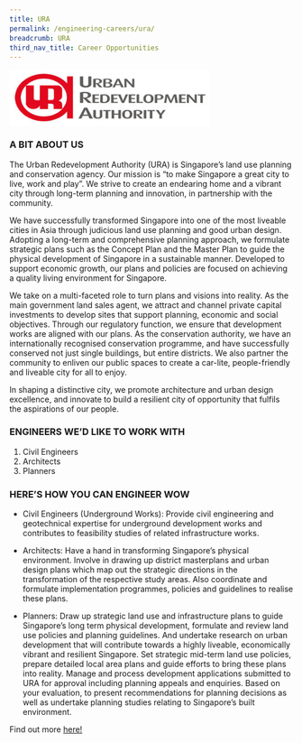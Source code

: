```yaml
---
title: URA
permalink: /engineering-careers/ura/
breadcrumb: URA
third_nav_title: Career Opportunities
---
```

<img src="/images/careers/career%20opportunities/ura/ura.jpg" alt="ura" style="width:auto;height:100px;" align="left">
<br clear="left">

### A BIT ABOUT US
The Urban Redevelopment Authority (URA) is Singapore’s land use planning and conservation agency. Our mission is “to make Singapore a great city to live, work and play”. We strive to create an endearing home and a vibrant city through long-term planning and innovation, in partnership with the community.

We have successfully transformed Singapore into one of the most liveable cities in Asia through judicious land use planning and good urban design. Adopting a long-term and comprehensive planning approach, we formulate strategic plans such as the Concept Plan and the Master Plan to guide the physical development of Singapore in a sustainable manner. Developed to support economic growth, our plans and policies are focused on achieving a quality living environment for Singapore.

We take on a multi-faceted role to turn plans and visions into reality. As the main government land sales agent, we attract and channel private capital investments to develop sites that support planning, economic and social objectives. Through our regulatory function, we ensure that development works are aligned with our plans. As the conservation authority, we have an internationally recognised conservation programme, and have successfully conserved not just single buildings, but entire districts. We also partner the community to enliven our public spaces to create a car-lite, people-friendly and liveable city for all to enjoy.

In shaping a distinctive city, we promote architecture and urban design excellence, and innovate to build a resilient city of opportunity that fulfils the aspirations of our people.

### ENGINEERS WE’D LIKE TO WORK WITH
1. Civil Engineers
2. Architects
3. Planners

### HERE’S HOW YOU CAN ENGINEER WOW
- Civil Engineers (Underground Works): Provide civil engineering and geotechnical expertise for underground development works and contributes to feasibility studies of related infrastructure works. 

- Architects: Have a hand in transforming Singapore’s physical environment.  Involve in drawing up district masterplans and urban design plans which map out the strategic directions in the transformation of the respective study areas.  Also coordinate and formulate implementation programmes, policies and guidelines to realise these plans.

- Planners: Draw up strategic land use and infrastructure plans to guide Singapore’s long term physical development, formulate and review land use policies and planning guidelines. And undertake research on urban development that will contribute towards a highly liveable, economically vibrant and resilient Singapore. Set strategic mid-term land use policies, prepare detailed local area plans and guide efforts to bring these plans into reality. Manage and process development applications submitted to URA for approval including planning appeals and enquiries.  Based on your evaluation, to present recommendations for planning decisions as well as undertake planning studies relating to Singapore’s built environment.

Find out more <a href="https://www.ura.gov.sg/Corporate/Careers" target="_blank">here!</a>